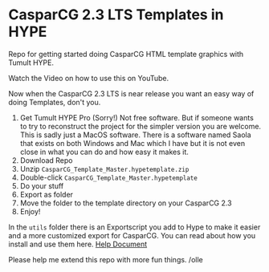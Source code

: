 # CasparCG 2.3 LTS Templates in HYPE
Repo for getting started doing CasparCG HTML template graphics with Tumult HYPE.



Watch the Video on how to use this on YouTube.

Now when the CasparCG 2.3 LTS is near release you want an easy way of doing Templates, don't you.

1. Get Tumult HYPE Pro (Sorry!) Not free software. But if someone wants to try to reconstruct the project for the simpler version you are welcome. This is sadly just a MacOS software. There is a software named Saola that exists on both Windows and Mac which I have but it is not even close in what you can do and how easy it makes it.
2. Download Repo
3. Unzip `CasparCG_Template_Master.hypetemplate.zip`
4. Double-click `CasparCG_Template_Master.hypetemplate`
5. Do your stuff
6. Export as folder
7. Move the folder to the template directory on your CasparCG 2.3
8. Enjoy!

In the `utils` folder there is an Exportscript you add to Hype to make it easier and a more customized export for CasparCG.
You can read about how you install and use them here.
[Help Document](https://tumult.com/hype/documentation/#export-scripts)

Please help me extend this repo with more fun things.
/olle


